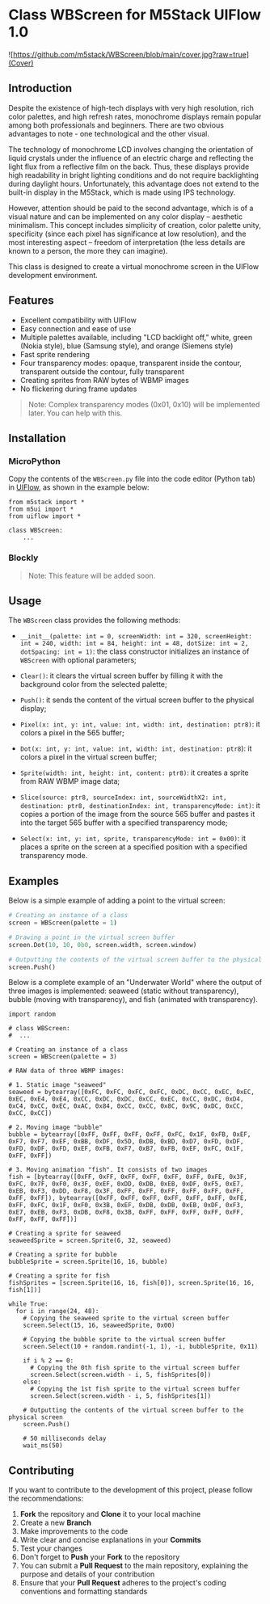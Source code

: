 # Class WBScreen for M5Stack UIFlow 1.0

![https://github.com/m5stack/WBScreen/blob/main/cover.jpg?raw=true](Cover)

## Introduction

Despite the existence of high-tech displays with very high resolution, rich color palettes, and high refresh rates, monochrome displays remain popular among both professionals and beginners. There are two obvious advantages to note - one technological and the other visual.

The technology of monochrome LCD involves changing the orientation of liquid crystals under the influence of an electric charge and reflecting the light flux from a reflective film on the back. Thus, these displays provide high readability in bright lighting conditions and do not require backlighting during daylight hours. Unfortunately, this advantage does not extend to the built-in display in the M5Stack, which is made using IPS technology.

However, attention should be paid to the second advantage, which is of a visual nature and can be implemented on any color display – aesthetic minimalism. This concept includes simplicity of creation, color palette unity, specificity (since each pixel has significance at low resolution), and the most interesting aspect – freedom of interpretation (the less details are known to a person, the more they can imagine).

This class is designed to create a virtual monochrome screen in the UIFlow development environment.

## Features

* Excellent compatibility with UIFlow
* Easy connection and ease of use
* Multiple palettes available, including "LCD backlight off," white, green (Nokia style), blue (Samsung style), and orange (Siemens style)
* Fast sprite rendering
* Four transparency modes: opaque, transparent inside the contour, transparent outside the contour, fully transparent
* Creating sprites from RAW bytes of WBMP images
* No flickering during frame updates

> Note: Complex transparency modes (0x01, 0x10) will be implemented later. You can help with this.

## Installation

### MicroPython

Copy the contents of the `WBScreen.py` file into the code editor (Python tab) in [UIFlow](https://flow.m5stack.com), as shown in the example below:

```
from m5stack import *
from m5ui import *
from uiflow import *

class WBScreen:
	...
```
	
### Blockly

> Note: This feature will be added soon.

## Usage

The `WBScreen` class provides the following methods:

- `__init__(palette: int = 0, screenWidth: int = 320, screenHeight: int = 240, width: int = 84, height: int = 48, dotSize: int = 2, dotSpacing: int = 1)`: the class constructor initializes an instance of `WBScreen` with optional parameters;

- `Clear()`: it clears the virtual screen buffer by filling it with the background color from the selected palette;

- `Push()`: it sends the content of the virtual screen buffer to the physical display;

- `Pixel(x: int, y: int, value: int, width: int, destination: ptr8)`: it colors a pixel in the 565 buffer;

- `Dot(x: int, y: int, value: int, width: int, destination: ptr8`): it colors a pixel in the virtual screen buffer;

- `Sprite(width: int, height: int, content: ptr8)`: it creates a sprite from RAW WBMP image data;

- `Slice(source: ptr8, sourceIndex: int, sourceWidthX2: int, destination: ptr8, destinationIndex: int, transparencyMode: int)`: it copies a portion of the image from the source 565 buffer and pastes it into the target 565 buffer with a specified transparency mode;

- `Select(x: int, y: int, sprite, transparencyMode: int = 0x00)`: it places a sprite on the screen at a specified position with a specified transparency mode.

## Examples

Below is a simple example of adding a point to the virtual screen:

```python
# Creating an instance of a class
screen = WBScreen(palette = 1)

# Drawing a point in the virtual screen buffer
screen.Dot(10, 10, 0b0, screen.width, screen.window)

# Outputting the contents of the virtual screen buffer to the physical screen
screen.Push()
```
Below is a complete example of an "Underwater World" where the output of three images is implemented: seaweed (static without transparency), bubble (moving with transparency), and fish (animated with transparency).

```
import random

# class WBScreen:
#  ...

# Creating an instance of a class
screen = WBScreen(palette = 3)

# RAW data of three WBMP images:

# 1. Static image "seaweed"
seaweed = bytearray([0xFC, 0xFC, 0xFC, 0xFC, 0xDC, 0xCC, 0xEC, 0xEC, 0xEC, 0xE4, 0xE4, 0xCC, 0xDC, 0xDC, 0xCC, 0xEC, 0xCC, 0xDC, 0xD4, 0xC4, 0xCC, 0xEC, 0xAC, 0x84, 0xCC, 0xCC, 0x8C, 0x9C, 0xDC, 0xCC, 0xCC, 0xCC])

# 2. Moving image "bubble"
bubble = bytearray([0xFF, 0xFF, 0xFF, 0xFF, 0xFC, 0x1F, 0xFB, 0xEF, 0xF7, 0xF7, 0xEF, 0xBB, 0xDF, 0x5D, 0xDB, 0xBD, 0xD7, 0xFD, 0xDF, 0xFD, 0xDF, 0xFD, 0xEF, 0xFB, 0xF7, 0xB7, 0xFB, 0xEF, 0xFC, 0x1F, 0xFF, 0xFF])

# 3. Moving animation "fish". It consists of two images
fish = [bytearray([0xFF, 0xFF, 0xFF, 0xFF, 0xFF, 0xFF, 0xFE, 0x3F, 0xFC, 0x7F, 0xF0, 0x3F, 0xEF, 0xDD, 0xDB, 0xEB, 0xDF, 0xF5, 0xE7, 0xEB, 0xF3, 0xDD, 0xF8, 0x3F, 0xFF, 0xFF, 0xFF, 0xFF, 0xFF, 0xFF, 0xFF, 0xFF]), bytearray([0xFF, 0xFF, 0xFF, 0xFF, 0xFF, 0xFF, 0xFE, 0xFF, 0xFC, 0x1F, 0xF0, 0x3B, 0xEF, 0xDB, 0xDB, 0xEB, 0xDF, 0xF3, 0xE7, 0xEB, 0xF3, 0xDB, 0xF8, 0x3B, 0xFF, 0xFF, 0xFF, 0xFF, 0xFF, 0xFF, 0xFF, 0xFF])]

# Creating a sprite for seaweed
seaweedSprite = screen.Sprite(6, 32, seaweed)

# Creating a sprite for bubble
bubbleSprite = screen.Sprite(16, 16, bubble)

# Creating a sprite for fish
fishSprites = [screen.Sprite(16, 16, fish[0]), screen.Sprite(16, 16, fish[1])]

while True:
  for i in range(24, 48):
    # Copying the seaweed sprite to the virtual screen buffer
    screen.Select(15, 16, seaweedSprite, 0x00)
    
    # Copying the bubble sprite to the virtual screen buffer
    screen.Select(10 + random.randint(-1, 1), -i, bubbleSprite, 0x11)
    
    if i % 2 == 0:
      # Copying the 0th fish sprite to the virtual screen buffer
      screen.Select(screen.width - i, 5, fishSprites[0])
    else:
      # Copying the 1st fish sprite to the virtual screen buffer
      screen.Select(screen.width - i, 5, fishSprites[1])
    
    # Outputting the contents of the virtual screen buffer to the physical screen
    screen.Push()
    
    # 50 milliseconds delay
    wait_ms(50)
```

## Contributing

If you want to contribute to the development of this project, please follow the recommendations:

1. **Fork** the repository and **Clone** it to your local machine
2. Create a new **Branch**
3. Make improvements to the code
4. Write clear and concise explanations in your **Commits**
5. Test your changes
6. Don't forget to **Push** your **Fork** to the repository
7. You can submit a **Pull Request** to the main repository, explaining the purpose and details of your contribution
8. Ensure that your **Pull Request** adheres to the project's coding conventions and formatting standards
